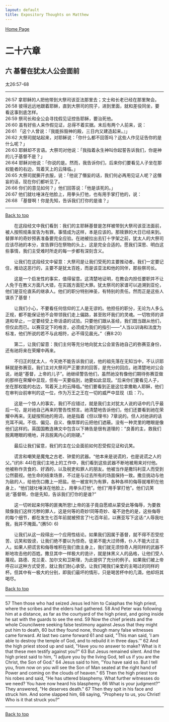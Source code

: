 ```yaml
---
layout: default
title: Expository Thoughts on Matthew
---
```

[ Home Page ]({{site.baseurl}}/index) <br>

<a name="0"></a>
# 二十六章 

## 六 基督在犹太人公会面前

太26:57-68

***

26:57 拿耶稣的人把他带到大祭司该亚法那里去；文士和长老已经在那里聚会。<br>
26:58 彼得远远地跟着耶稣，直到大祭司的院子，进到里面，就和差役同坐，要看这事到底怎样。<br>
26:59 祭司长和全公会寻找假见证控告耶稣，要治死他。<br>
26:60 虽有好些人来作假见证，总得不着实据。末后有两个人前来，说：<br>
26:61 「这个人曾说：『我能拆毁神的殿，三日内又建造起来。』」<br>
26:62 大祭司就站起来，对耶稣说：「你什么都不回答吗？这些人作见证告你的是什么呢？」<br>
26:63 耶稣却不言语。大祭司对他说：「我指着永生神叫你起誓告诉我们，你是神的儿子基督不是？」<br>
26:64 耶稣对他说：「你说的是。然而，我告诉你们，后来你们要看见人子坐在那权能者的右边，驾着天上的云降临。」<br>
26:65 大祭司就撕开衣服，说：「他说了僭妄的话，我们何必再用见证人呢？这僭妄的话，现在你们都听见了。<br>
26:66 你们的意见如何？」他们回答说：「他是该死的。」<br>
26:67 他们就吐唾沫在他脸上，用拳头打他，也有用手掌打他的，说：<br>
26:68 「基督啊！你是先知，告诉我们打你的是谁？」

***

[Back to top](#0)

&emsp;&emsp;在这段经文中我们看到：我们的主耶稣基督是怎样被带到大祭司该亚法面前，被人按照规条宣告为有罪。事情成为这样，本是应该的。那赎罪的大日已经来到。替罪羊的奇妙预表准备要完全应验。在祂被拉出去钉十字架之前，犹太人的大祭司应该尽祂的本分，宣告罪归在祭物的头上，这是完全合适的。愿我们深思、明白这些事情，我们主受难时所走的每一步都有深刻含义。

&emsp;&emsp;让我们在这段经文中留意：大祭司是让我们受死的主要推动者。我们一定要记住，推动这恶行的，主要不是犹太百姓，而是该亚法和他的同伴，那些祭司长。

&emsp;&emsp;这是一个启发性的事实，值得留意。这清楚地证明，在教会内担任要职并不让人免于在教义方面凡大错，在实践方面犯大罪。犹太祭司的家谱可以追溯到亚伦，他们是亚伦直系的继承人。他们的职分特别神圣，有特别的责任。然而正是这些人谋杀了基督！

&emsp;&emsp;让我们小心，不要看任何信仰的工人是无谬的。他担任的职分，无论为人多么正规，都不能保证他不会带领我们走上偏路，甚至败坏我们的灵魂。一切牧师的讲道和举止，一定要经受上帝话语的试验。只要他们跟从圣经，我们既当跟从他们，但仅此而已。以赛亚定下的格言，必须成为我们的指引——“人当以训诲和法度为标准，他们所说的若不与此相符，必不得见晨光。”（赛8:20）

&emsp;&emsp;第二，让我们留意：我们主何等充分地向犹太公会宣告祂自己的弥赛亚身份，还有祂将来在荣耀中再来。

&emsp;&emsp;不归正的犹太人，今天绝不能告诉我们说，他的祖先落在无知当中，不认识耶稣就是弥赛亚。我们主对大祭司严正要求的回答，是充分的回应。祂清楚地对公会说，祂是“基督，上帝的儿子”。祂继续警告他们，虽然祂没有像他们期待弥赛亚做的那样在荣耀中显现，但有一天要临到，祂要如此显现。“后来你们要看见人子，坐在那权能的右边，驾着天上的云降临。”他们要看到正是这位拿撒勒人耶稣，他们在审判台前审判的这一位，作为万王之王在一切的威严中显现（启：7）。

&emsp;&emsp;这是一个惊人的事实，我们不应错过，就是我们主对犹太人说的话中的几乎最后一句，是对祂自己再来的警告性预言。祂清楚地告诉他们，他们还要看到祂在荣耀中再来。无疑按照祂的用词，祂是指着《但以理书》7章说的。但人对祂讲的话充耳不闻。不信、偏见、自义、像厚厚的云把他们遮蔽。没有一种灵里的瞎眼是像他们这样的。英国国教连祷文中包含以下祷告是很有道理的：“良善的主，救我们脱离瞎眼的境地，并且脱离内心的刚硬。”

&emsp;&emsp;最后让我们留意，我们的主在公会面前如何忍受假见证和讥笑。

&emsp;&emsp;谎言和嘲笑是魔鬼之古老、钟爱的武器。“他本来是说谎的，也是说谎之人的父。”(约8: 44)在我们主地上的工作中，我们看到这些武器不断地被用来对付他。他被称作贪食的、好酒的，以及税吏和罪人的朋友。他被当作是撒玛利亚人而受到公然藐视。他生命的结束场景，不过是与过去所有的场面保持一致。撒旦挑动与他为敌的人，给他伤口撒上一把盐。他一被宣判为有罪，各种各样的侮辱就堆积在他身上，“他们就吐唾沫在他脸上，用拳头打他”。他们“用手掌打他”。他们讥笑说:“基督啊，你是先知，告诉我们打你的是谁?”

&emsp;&emsp;这一切听起来何等的匪夷所思!上帝的圣子竟自愿顺从蒙受此等侮辱，为要救赎像我们这样污秽的罪人，这是何等的奇妙!同等奇妙、毫不逊色的是，这些侮辱的每个细节，都在发生七百年前就被预言了!七百年前，以赛亚写下这话:“人辱我吐我，我并不掩面。”(赛50: 6)

&emsp;&emsp;让我们从这一段得出一个应用性结论。如果我们因属于基督，就不得不忍受挖苦、讥笑和毁谤，让我们绝不要以为惊奇。徒弟不能大过师傅，仆人不能大过主人。如果人把谎言和侮辱堆积在我们救主身上，我们就无须惊奇人用同样的武器不断地攻击他的百姓。撒旦其中一样极大的诡计，就是抹黑义人的品格，让他们受人蔑视。路德、克兰麦、加尔文和卫斯理，为此提供了充分的例子。如果我们被上帝呼召以这种方式受苦，就让我们耐心承受。让我们喝我们亲爱的主喝过的同样的杯。但其中有一极大的分别，即我们最坏的情形，只是喝苦杯中的几滴，他却将其喝尽。

[Back to top](#0)

***

57 Then those who had seized Jesus led him to Caiaphas the high priest, where the scribes and the elders had gathered. 58 And Peter was following him at a distance, as far as the courtyard of the high priest, and going inside he sat with the guards to see the end. 59 Now the chief priests and the whole Councilwere seeking false testimony against Jesus that they might put him to death, 60 but they found none, though many false witnesses came forward. At last two came forward 61 and said, "This man said, 'I am able to destroy the temple of God, and to rebuild it in three days.'" 62 And the high priest stood up and said, "Have you no answer to make? What is it that these men testify against you?" 63 But Jesus remained silent. And the high priest said to him, "I adjure you by the living God, tell us if you are the Christ, the Son of God." 64 Jesus said to him, "You have said so. But I tell you, from now on you will see the Son of Man seated at the right hand of Power and coming on the clouds of heaven." 65 Then the high priest tore his robes and said, "He has uttered blasphemy. What further witnesses do we need? You have now heard his blasphemy. 66 What is your judgment?" They answered, "He deserves death." 67 Then they spit in his face and struck him. And some slapped him, 68 saying, "Prophesy to us, you Christ! Who is it that struck you?"

***

[Back to top](#0)
